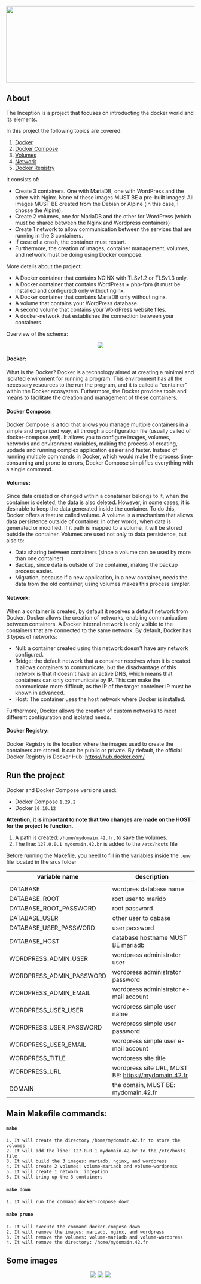 <p align="center">
  <img src="https://raw.githubusercontent.com/phrxn/inception/refs/heads/main/images/logo-docker-2.png" width="800" height="205" />
</p>

## About

The Inception is a project that focuses on introducting the docker world and its elements.

In this project the following topics are covered:


   1. [Docker](#docker)
   2. [Docker Compose](#docker-compose)
   3. [Volumes](#volumes)
   4. [Network](#network)
   5. [Docker Registry](#docker-registry)


It consists of:

- Create 3 containers. One with MariaDB, one with WordPress and the other with Nginx. None of these images MUST BE a pre-built images!
  All images MUST BE created from the Debian or Alpine (in this case, I chosse the Alpine).
- Create 2 volumes, one for MariaDB and the other for WordPress (which must be shared between the Nginx and Wordpress containers)
- Create 1 network to allow communication between the services that are running in the 3 containers.
- If case of a crash, the container must restart.
- Furthermore, the creation of images, container management, volumes, and network must be doing using Docker compose.

More details about the project:

   - A Docker container that contains NGINX with TLSv1.2 or TLSv1.3 only.
   - A Docker container that contains WordPress + php-fpm (it must be installed and configured) only without nginx.
   - A Docker container that contains MariaDB only without nginx.
   - A volume that contains your WordPress database.
   - A second volume that contains your WordPress website files.
   - A docker-network that establishes the connection between your containers.

  Overview of the schema:

  <p align="center">
    <img src="https://raw.githubusercontent.com/phrxn/inception/refs/heads/main/images/scheme.png" />
  </p>

#### Docker:<br>
  What is the Docker? Docker is a technology aimed at creating a minimal and isolated enviroment for running a program.
  This environment has all the necessary resources to the run the program, and it is called a "container" within the Docker ecosystem.
  Futhermore, the Docker provides tools and means to facilitate the creation and management of these containers.

#### Docker Compose:<br>
Docker Compose is a tool that allows you manage multiple containers in a simple and organized way, all through a configuration file (usually called of docker-compose.yml). It allows you to configure images, volumes, networks and environment variables, making the process of creating, updade and running complex application easier and faster.
Instead of running multiple commands in Docker, which would make the process time-consuming and prone to errors, Docker Compose simplifies everything with a single command.

#### Volumes:<br>
  Since data created or changed within a conatainer belongs to it, when the container is deleted, the data is also deleted.
  However, in some cases, it is desirable to keep the data generated inside the container. To do this, Docker offers a feature called volume.
  A volume is a machanism that allows data persistence outside of container. In other words, when data is generated or modified, if it path is mapped to a volume, it will be stored outside the container.
  Volumes are used not only to data persistence, but also to:

  - Data sharing between containers (since a volume can be used by more than one container)
  - Backup, since data is outside of the container, making the backup process easier.
  - Migration, because if a new application, in a new container, needs the data from the old container, using volumes makes this process simpler.

#### Network:<br>
  When a container is created, by default it receives a default network from Docker. Docker allows the creation of networks, enabling communication between containers.
  A Docker internal network is only visible to the containers that are connected to the same network.
  By default, Docker has 3 types of networks:

  - Null: a container created using this network doesn't have any network configured.
  - Bridge: the default network that a container receives when it is created. It allows containers to communicate, but the disadvantage of this network is that it doesn't have an active DNS, which means that containers can only communicate by IP. This can make the communicate more difficult, as the IP of the target conteiner IP must be known in advanced.
  - Host: The container uses the host network where Docker is installed.

  Furthermore, Docker allows the creation of custom networks to meet different configuration and isolated needs.

#### Docker Registry:<br>
Docker Registry is the location where the images used to create the containers are stored. It can be public or private. By default, the official Docker Registry is Docker Hub: https://hub.docker.com/

## Run the project

Docker and Docker Compose versions used:<br>

   - Docker Compose ``1.29.2``
   - Docker ``20.10.12``

  **Attention, it is important to note that two changes are made on the HOST for the project to function.**
  1) A path is created: ``/home/mydomain.42.fr``, to save the volumes.
  2) The line: ``127.0.0.1 mydomain.42.br`` is added to the ``/etc/hosts`` file

Before running the Makefile, you need to fill in the variables inside the ``.env`` file located in the srcs folder


|  variable name           |      description                                    |
|--------------------------|-----------------------------------------------------|
|                          |                                                     |
| DATABASE                 | wordpres database name                              |
| DATABASE_ROOT            | root user to maridb                                 |
| DATABASE_ROOT_PASSWORD   | root password                                       |
| DATABASE_USER            | other user to dabase                                |
| DATABASE_USER_PASSWORD   | user password                                       |
| DATABASE_HOST            | database hostname MUST BE mariadb                   |
| WORDPRESS_ADMIN_USER     | wordpress administrator user                        |
| WORDPRESS_ADMIN_PASSWORD | wordpress administrator password                    |
| WORDPRESS_ADMIN_EMAIL    | wordpress administrator e-mail account              |
| WORDPRESS_USER_USER      | wordpress simple user name                          |
| WORDPRESS_USER_PASSWORD  | wordpress simple user password                      |
| WORDPRESS_USER_EMAIL     | wordpress simple user e-mail account                |
| WORDPRESS_TITLE          | wordpress site title                                |
| WORDPRESS_URL            | wordpress site URL, MUST BE: https://mydomain.42.fr |
| DOMAIN                   | the domain, MUST BE: mydomain.42.fr                 |


## Main Makefile commands:
#### ``make``
    1. It will create the directory /home/mydomain.42.fr to store the volumes
    2. It will add the line: 127.0.0.1 mydomain.42.br to the /etc/hosts file
    3. It will build the 3 images: mariadb, nginx, and wordpress
    4. It will create 2 volumes: volume-mariadb and volume-wordpress
    5. It will create 1 network: inception
    6. It will bring up the 3 containers

#### ``make down``
    1. It will run the command docker-compose down

#### ``make prune``
    1. It will execute the command docker-compose down
    2. It will remove the images: mariadb, nginx, and wordpress
    3. It will remove the volumes: volume-mariadb and volume-wordpress
    4. It will remove the directory: /home/mydomain.42.fr

## Some images

<p align="center">
  <img src="https://raw.githubusercontent.com/phrxn/inception/refs/heads/main/images/1.png" />
  <img src="https://raw.githubusercontent.com/phrxn/inception/refs/heads/main/images/2.png" />
  <img src="https://raw.githubusercontent.com/phrxn/inception/refs/heads/main/images/3.png" />
</p>
